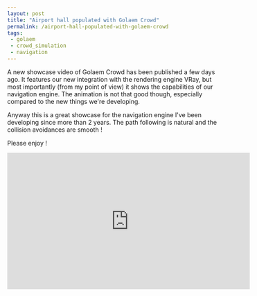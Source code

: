 ```yaml
---
layout: post
title: "Airport hall populated with Golaem Crowd"
permalink: /airport-hall-populated-with-golaem-crowd
tags:
 - golaem
 - crowd_simulation
 - navigation
---
```


A new showcase video of Golaem Crowd has been published a few days ago. It features our new integration with the rendering engine VRay, but most importantly (from my point of view) it shows the capabilities of our navigation engine. The animation is not that good though, especially compared to the new things we're developing.

Anyway this is a great showcase for the navigation engine I've been developing since more than 2 years. The path following is natural and the collision avoidances are smooth !

Please enjoy !

<iframe id="embedded" width="560" height="315" src="http://www.youtube.com/embed/pqQOfKR_Cw8?rel=0&amp;hd=1" frameborder="0"> </iframe>
